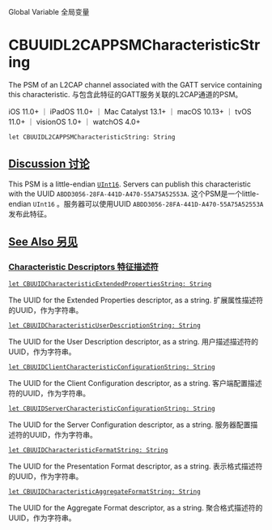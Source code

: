 Global Variable 全局变量

# CBUUIDL2CAPPSMCharacteristicString

The PSM of an L2CAP channel associated with the GATT service containing this characteristic.
与包含此特征的GATT服务关联的L2CAP通道的PSM。

iOS 11.0+ ｜ iPadOS 11.0+ ｜ Mac Catalyst 13.1+ ｜ macOS 10.13+ ｜ tvOS 11.0+ ｜ visionOS 1.0+ ｜ watchOS 4.0+ 

```
let CBUUIDL2CAPPSMCharacteristicString: String
```



## [Discussion 讨论](https://developer.apple.com/documentation/corebluetooth/cbuuidl2cappsmcharacteristicstring#Discussion)

This PSM is a little-endian [`UInt16`](https://developer.apple.com/documentation/Swift/UInt16). Servers can publish this characteristic with the UUID `ABDD3056-28FA-441D-A470-55A75A52553A`.
这个PSM是一个little-endian `UInt16` 。服务器可以使用UUID `ABDD3056-28FA-441D-A470-55A75A52553A` 发布此特征。



## [See Also 另见](https://developer.apple.com/documentation/corebluetooth/cbuuidl2cappsmcharacteristicstring#see-also)

### [Characteristic Descriptors 特征描述符](https://developer.apple.com/documentation/corebluetooth/cbuuidl2cappsmcharacteristicstring#Characteristic-Descriptors)

[`let CBUUIDCharacteristicExtendedPropertiesString: String`](https://developer.apple.com/documentation/corebluetooth/cbuuidcharacteristicextendedpropertiesstring)

The UUID for the Extended Properties descriptor, as a string.
扩展属性描述符的UUID，作为字符串。

[`let CBUUIDCharacteristicUserDescriptionString: String`](https://developer.apple.com/documentation/corebluetooth/cbuuidcharacteristicuserdescriptionstring)

The UUID for the User Description descriptor, as a string.
用户描述描述符的UUID，作为字符串。

[`let CBUUIDClientCharacteristicConfigurationString: String`](https://developer.apple.com/documentation/corebluetooth/cbuuidclientcharacteristicconfigurationstring)

The UUID for the Client Configuration descriptor, as a string.
客户端配置描述符的UUID，作为字符串。

[`let CBUUIDServerCharacteristicConfigurationString: String`](https://developer.apple.com/documentation/corebluetooth/cbuuidservercharacteristicconfigurationstring)

The UUID for the Server Configuration descriptor, as a string.
服务器配置描述符的UUID，作为字符串。

[`let CBUUIDCharacteristicFormatString: String`](https://developer.apple.com/documentation/corebluetooth/cbuuidcharacteristicformatstring)

The UUID for the Presentation Format descriptor, as a string.
表示格式描述符的UUID，作为字符串。

[`let CBUUIDCharacteristicAggregateFormatString: String`](https://developer.apple.com/documentation/corebluetooth/cbuuidcharacteristicaggregateformatstring)

The UUID for the Aggregate Format descriptor, as a string.
聚合格式描述符的UUID，作为字符串。
